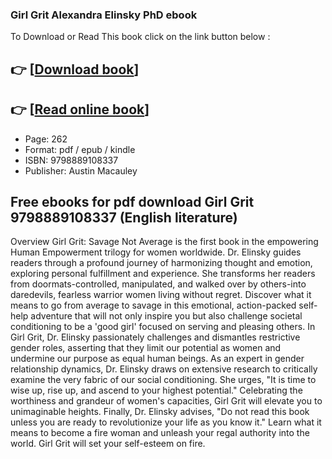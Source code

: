 ### Girl Grit Alexandra Elinsky PhD ebook

To Download or Read This book click on the link button below :

## 👉  [**[Download book](http://ebooksharez.info/download.php?group=book&from=github.com&id=721335&lnk=1079 "Download book")**]

## 👉  [**[Read online book](http://ebooksharez.info/download.php?group=book&from=github.com&id=721335&lnk=1079 "Read online book")**]


* Page: 262
* Format: pdf / epub / kindle
* ISBN: 9798889108337
* Publisher: Austin Macauley



## Free ebooks for pdf download Girl Grit 9798889108337 (English literature)


Overview
Girl Grit: Savage Not Average is the first book in the empowering Human Empowerment trilogy for women worldwide. Dr. Elinsky guides readers through a profound journey of harmonizing thought and emotion, exploring personal fulfillment and experience. She transforms her readers from doormats-controlled, manipulated, and walked over by others-into daredevils, fearless warrior women living without regret. Discover what it means to go from average to savage in this emotional, action-packed self-help adventure that will not only inspire you but also challenge societal conditioning to be a &#039;good girl&#039; focused on serving and pleasing others. In Girl Grit, Dr. Elinsky passionately challenges and dismantles restrictive gender roles, asserting that they limit our potential as women and undermine our purpose as equal human beings. As an expert in gender relationship dynamics, Dr. Elinsky draws on extensive research to critically examine the very fabric of our social conditioning. She urges, &quot;It is time to wise up, rise up, and ascend to your highest potential.&quot; Celebrating the worthiness and grandeur of women&#039;s capacities, Girl Grit will elevate you to unimaginable heights. Finally, Dr. Elinsky advises, &quot;Do not read this book unless you are ready to revolutionize your life as you know it.&quot; Learn what it means to become a fire woman and unleash your regal authority into the world. Girl Grit will set your self-esteem on fire.



